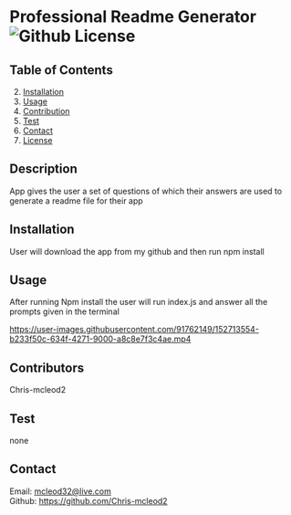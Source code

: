 # Professional Readme Generator ![Github License](https://img.shields.io/badge/license-MIT-green.svg)

  ## Table of Contents

  
  2. [Installation](#installation)
  3. [Usage](#usage)
  4. [Contribution](#contribution)
  5. [Test](#test)
  6. [Contact](#contact)
  7. [License](#license)
  

  ## Description
  App gives the user a set of questions of which their answers are used to generate a readme file for their app


  ## Installation
  User will download the app from my github and then run npm install

  
  ## Usage
  After running Npm install the user will run index.js and answer all the prompts given in the terminal
       

https://user-images.githubusercontent.com/91762149/152713554-b233f50c-634f-4271-9000-a8c8e7f3c4ae.mp4



  ## Contributors
  Chris-mcleod2
  
  ## Test
  none


  ## Contact
  Email: mcleod32@live.com   
  Github: https://github.com/Chris-mcleod2 
